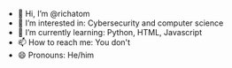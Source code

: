 - 👋 Hi, I’m @richatom
- 👀 I’m interested in: Cybersecurity and computer science
- 🌱 I’m currently learning: Python, HTML, Javascript
- 📫 How to reach me: You don't
- 😄 Pronouns: He/him
